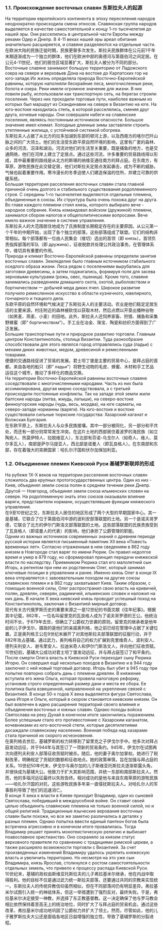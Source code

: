 ### 1.1. Происхождение восточных славян 东斯拉夫人的起源
На территории европейского континента в эпоху переселения народов неоднократно происходила смена этносов. Славянская группа народов выделяется в качестве самостоятельной к концу 1-го тысячелетия до нашей эры. Они расселились в центральной части Европы между реками Одер и Днепр. В 4-11 веках нашей эры ареал обитания значительно расширяется, и славяне разделяются на отдельные части.  
在欧洲大陆的民族迁徙时期，民族更替多次发生。斯拉夫民族群体在公元前1千年末期逐渐成为一个独立的群体，他们在欧洲中部的奥德河与第聂伯河之间定居。在公元4-11世纪，他们的居住区域显著扩大，斯拉夫人被分为不同的部分。  
Восточные славяне занимают большую территорию от Ладожского озера на севере и верховьев Дона на востоке до Карпатских гор на юго-западе.Их жизнь определяла природа Восточно-Европейской равнины, которую наполняли бескрайние леса, многочисленные реки, болота и озера. Реки имели огромное значение для жизни. В них ловили рыбу, использовали как транспортную сеть, на берегах строили поселения. Через них проходили торговые пути, наиболее важным из которых был маршрут из Скандинавии на севере в Византию на юге. На юго-востоке находилась степь, в которой расселялись, сменяя друг друга, кочевые народы. Они совершали набеги на славянские поселения, являясь постоянным источником опасности. Большое значение имел климат. Холодные длинные зимы заставляли строить утепленные жилища, с устойчивой системой обогрева.  
东斯拉夫人占据了从北方的拉多加湖到东部的顿河上游，以及西南方的喀尔巴阡山脉之间的广大领土。他们的生活受东欧平原自然环境的影响，这里有广袤的森林、众多的河流、沼泽和湖泊。河流对他们的生活至关重要，既是捕鱼的地方，也是交通网络，他们在河岸上建立了定居点。通过这些河流，许多重要的贸易路线得以形成，其中最重要的路线是从北方的斯堪的纳维亚通往南方的拜占庭。在东南方，有草原，游牧民族在此交替定居，他们对斯拉夫定居点发起袭击，成为不断的威胁。气候也起着重要作用。寒冷漫长的冬季迫使人们建造保温的住所，并建立可靠的供暖系统。  
Большая территория расселения восточных славян стала главной причиной очень долгого и стабильного существования родоплеменного строя. С середины 1-го тысячелетия выделяются отдельные племена, объединенные в союзы. Их структура была очень похожа друг на друга. Во главе каждого племени стоял князь, которого выбирало вече - народное собрание. Князь командовал войском (дружиной) племени, занимался сбором налогов и общеполитическими вопросами. Вече имело важное значение в системе управления.  
东斯拉夫人的大范围居住地成为了氏族制度长期稳定存在的主要原因。从公元第一个千年的中期开始，出现了各个独立的部落，这些部落组成了联盟。它们的结构非常相似。每个部落都有一位由人民集会（维切）选出的首领（即 князь）。首领负责指挥部落的军队（即 дружина），征收税款并处理公共政治事务。在管理体系中，维切具有重要的作用。  
Природа и климат Восточно-Европейской равнины определяли занятия восточных славян. Земледелие было главным источником стабильного оседлого образа жизни. Леса рядом с поселениями вырубались для заготовки древесины, а затем поджигались, формируя поля для засева зерновыми культурами (рожь, овес, пшеница). Кроме того, славяне занимались разведением домашнего скота, охотой, рыболовством и бортничеством 一 добычей меда диких пчел. Широкое развитие получило ремесленное искусство в области кузнечного, ювелирного, гончарного и ткацкого дела.  
东欧平原的自然环境和气候决定了东斯拉夫人的主要活动。农业是他们稳定定居生活的主要来源。村庄附近的森林被砍伐以获取木材，然后点燃以开垦出播种谷物（如黑麦、燕麦、小麦）的田地。此外，斯拉夫人还饲养家畜、狩猎、捕鱼和采集野蜂蜜（即“ бортичеством”）。手工业在冶金、珠宝、陶瓷和纺织方面得到了广泛发展。  
Большие транспортные пути и природное развитию торговли. Главным центром Константинополь, столица Византии. Туда разнообразие способствовали для этого являлся город отправлялись суда (ладьи) с мехами диких животных, медом, древесиной и ремесленными товарами.  
便捷的交通路线促进了贸易的发展。君士坦丁堡是主要的贸易中心，是拜占庭的首都。来自各地的船只（即“ ладьи”）将野生动物的毛皮、蜂蜜、木材和手工艺品运往这个城市，推动了多样化的商品交换。  
На территории Восточно-Европейской равнины восточные славяне соседствовали с многочисленными народами. Часть из них была ассимилирована, другая мирно соседствовала, а с третьей происходили постоянные конфликты. Так на западе этой земли жили балтские народы (литва, жмудь, латыши), на северо-востоке финноугорские народы (чудь, весь, мордва), на юге сарматы, на северо-западе норманны (варяги). На юго-востоке и востоке существовали сильные тюркские государства: Хазарский каганат и Волжская Булгария.  
在东欧平原上，东斯拉夫人与众多民族接壤。其中一部分被同化，另一部分和平共处，而还有一部分则常常发生冲突。在这片土地的西部居住着波罗的海民族（如立陶宛人、热莫伊特人、拉脱维亚人），东北部有芬诺-乌戈尔人（如奇人、维人、莫尔多瓦人），南部是萨尔马提亚人，西北部是诺曼人（即瓦良格人）。在东南部和东部，存在着强大的突厥国家：哈扎尔汗国和伏尔加保加利亚。  

### 1.2. Объединение племен Киевской Руси 基辅罗斯联邦的形成
На рубеже 1Х-Х веков на территории расселения восточных славян сложилось два крупных протогосударственных центра. Один из них - Киев, объединял земли союза полян в среднем течении реки Днепр. Другой 一 Новгород, объединял земли союза ильменских словен на севере. На родоплеменную знать этих союзов оказывали влияние варяги, представители норманн, осуществлявшие функции княжеского управления.  
在9至10世纪之交，东斯拉夫人居住的地区形成了两个大型的早期国家中心。其一是基辅，它联合了位于第聂伯河中游的波利安部落联盟的土地。另一个是诺夫哥罗德，它联合了北方的伊尔门斯洛文部落联盟的土地。这些部落联盟的氏族贵族受到了瓦良格人（即诺曼人的代表）的影响，他们承担了公爵管理的职能。  
Одним из важных источников современных знаний о древнем периоде русской истории является письменный памятник XII века «Повесть временных лет». Согласно отраженным в нем сведениям в 862 году князем в Новгороде стал варяг по имени Рюрик. Он правил недолгое время и умер в 879 году, но сформировал принцип передачи княжеской власти по наследству. Приемником Рюрика стал его малолетний сын Игорь, а регентом при нем их родственник Олег, который занимал ключевые позиции в управлении и ранее. Именно князь Олег в конце IX века отправляется с завоевательным походом на другие союзы славянских племен и в 882 году захватывает Киев. Таким образом, с помощью военной силы, Олег распространил свою власть на кривичей, полян, древлян, северян, радимичей, ильменских словен и наложил на них дань. В начале X века киевский князь проводит успешный поход на Константинополь, заключая с Византией мирный договор.  
现代有关古代俄罗斯历史的重要来源之一是12世纪的书面文献《往年纪事》。根据其中记载，862年，一位名叫留里克的瓦良格人成为了诺夫哥罗德的王公。他统治时间不长，于879年去世，但确立了公爵权力世袭的原则。留里克的继承者是他年幼的儿子伊戈尔，摄政的是他们的亲戚奥列格，他之前已经在管理中占据了关键位置。正是奥列格王公在9世纪末展开了对其他斯拉夫部落联盟的征服行动，并于882年攻占基辅。通过武力，奥列格将自己的权力扩展到克里维奇人、波利安人、德列夫利安人、谢韦里安人、拉迪米奇人和伊尔门斯洛文人，并向他们征收贡赋。10世纪初，基辅大公成功对君士坦丁堡发动远征，并与拜占庭签订了和平条约。  
После смерти Олега власть в Киевской Руси переходит сыну Рюрика Игорю. Он совершил ещё несколько походов в Византию и в 944 году заключил с ней новый торговый договор. Игорь был убит в 945 году при попытке повторно собрать дань с племени древлян. В княжение вступила его жена Ольга, которая провела налоговую реформу, установив строго определенный размер дани и места ее сбора. Ее политика была взвешенной, направленной на укрепление связей с Византией. В конце 50-х годов X века выделяется фигура Святослава, сына Игоря и Ольги, который в скором становится киевским князем. Он был вовлечен в идею расширения территорий своего влияния и объединения восточных и южных славян. Однако походы войска Святослава на реку Дунай в конечном итоге закончились поражением. Более успешным стало его противостояние с Хазарским каганатом, кочевниками из юго-восточной степи, которые десятилетиями досаждали славянскому населению. Военная победа над хазарами стала причиной их скорого исчезновения.  
在奥列格去世后，基辅罗斯的权力转移到了留里克之子伊戈尔手中。他多次对拜占庭发动远征，并于944年与其签订了一项新的贸易条约。945年，伊戈尔在试图再次向德列夫利安人部落征收贡赋时被杀。随后，他的妻子奥尔加掌权。她进行了税制改革，明确规定了贡赋的数额和征收地点。她的政策审慎，旨在加强与拜占庭的关系。10世纪50年代末，伊戈尔与奥尔加的儿子斯维亚托斯拉夫逐渐崭露头角，并很快成为基辅大公。他致力于扩大其影响范围，并统一东部和南部斯拉夫人。然而，他的多瑙河远征最终以失败告终。相对成功的是他与来自东南草原的游牧民族——哈扎尔汗国的对抗，这些游牧民族多年来一直侵扰斯拉夫人。对哈扎尔人的军事胜利导致了他们的迅速消亡。  
В конце X века к власти в Киеве приходит Владимир, один из сыновей Святослава, победивший в междоусобной войне. Он ставит своей целью объединить славянские племена не только военной силой, но и общей религией. Традиционные языческие верования восточных славян были похожи, но все же заметно различались в деталях у разных племен. Однако попытка ввести единый пантеон богов была встречена агрессивно и в конечном итоге провалилась. Тогда Владимир решает принять монотеистическую религию и выбиоает поавославное христианство. Оно сохраняло за князем статус верховного правителя по сравнению с традициями римской церкви, а также расширяло возможности торговли с Византией. За счет произведенных изменений Владимиру удалось укрепить княжескую власть и увеличить территорию. Но несмотря на это уже сын Владимира, князь Ярослав, столкнулся с ростом самостоятельности отдельных земель, что привело к процессу распада Киевской Руси.  
10世纪末，基辅的政权由斯维亚托斯拉夫的儿子弗拉基米尔继承，他在内战中取得胜利。他的目标不仅是通过武力统一斯拉夫部落，还要通过共同的宗教来实现统一。东斯拉夫人的传统异教信仰虽然相似，但在不同部落间仍有明显差异。弗拉基米尔试图引入统一的神祇体系，但这一举措遭到了强烈反对，最终失败。于是，弗拉基米尔决定接受一神教，并选择了东正教基督教。这一决定确保了他与罗马教会相比依然保持着至高无上的统治地位，同时扩大了与拜占庭的贸易机会。通过这些改革，弗拉基米尔成功地巩固了公爵权力并扩大了领土。然而，尽管如此，他的儿子雅罗斯拉夫大公还是面临各地区日益增强的独立性，导致了基辅罗斯的分裂进程。  










